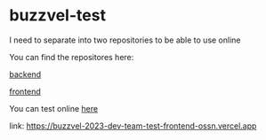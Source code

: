 # buzzvel-test


I need to separate into two repositories to be able to use online

You can find the repositores here:

[backend](https://github.com/mateussiil/buzz-2023-dev-team-test-backend)

[frontend](https://github.com/mateussiil/buzzvel-2023-dev-team-test-frontend)


You can test online [here](https://buzzvel-2023-dev-team-test-frontend-ossn.vercel.app)

link: https://buzzvel-2023-dev-team-test-frontend-ossn.vercel.app
